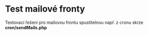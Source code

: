 # Test mailové fronty
Testovací řešení pro mailovou frontu spustitelnou např. z cronu skrze **cron/sendMails.php**
